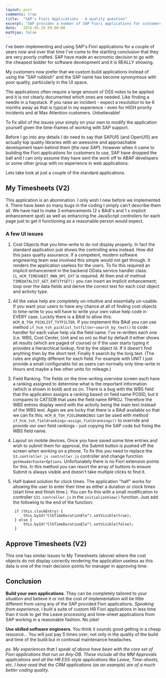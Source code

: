 ```yaml
---
layout: post
comments: true
title:  "SAP's Fiori Applications - A quality question"
excerpt: "SAP provides a number of SAP Fiori applications for customers; however from experience in implementing and using these application I have serious concerns over their quality and SAP's goals..."
date:   2016-05-20 09:00:00
mathjax: false
---
```


I've been implementing and using SAP's Fiori applications for a couple of years now and over that time I've come to the startling conclusion that they are very poorly crafted. SAP have made an economic decision to go with the cheapest bidder for software development and it is REALLY showing.

My customers now prefer that we custom build applications instead of using the "SAP rubbish" and the SAP name has become synonymous with poor quality, particularly in the UI space.

The applications often require a large amount of OSS notes to be applied and it is not clearly documented which ones are needed. Like finding a needle in a haystack. If you raise an incident - expect a resolution to be 6 months away as that is typical in my experience - even for HIGH priority incidents and at Max Attention customers. Unbelievable!

To fix allot of the issues your simply on your own to modify the application yourself given the time-frames of working with SAP support.

Before I go into any details I do need to say that SAPUI5 (and OpenUI5) are actually top quality libraries with an awesome and approachable development team behind them (*the new SAP*). However when it came to building the Fiori applications for customers to use, SAP have dropped the ball and I can only assume they have sent the work off to ABAP developers or some other group with no experience in web applications.

Lets take look at just a couple of the standard applications.

## My Timesheets (V2)
This application is an abomination. I only wish I new before we implemented it. There have been so many bugs in the coding I simply can't describe them all.
We have had to make 3 enhancements (2 x BAdI's and 1 x implicit enhancement spot) as well as enhancing the JavaScript controllers for each page just to get it functioning as a reasonable person would expect.

### A few UI issues
1. Cost Objects that you time-write to do not display properly. In fact the standard application just shows the controlling area instead. How did this pass quality assurance. If a competent, modern software engineering team was involved this simple would not get through. It renders the application useless for the users.
To fix this required an implicit enhancement in the backend OData service handler class: `CL_HCM_TIMESHEET_MAN_DPC_EXT` is required. At then end of method `TIMEDATALIST_GET_ENTITYSET()` you can insert an implicit enhancement; loop over the data fields and derive the correct text for each cost object and activity type.

2. All the value help are completely un-intuitive and essentially un-usable. If you want your users to have any chance at all of finding cost objects to time-write to you will have to write your own value help code in EVERY case.
Luckily there is a BAdI to allow this: `HCM_B_TSH_PICKLIST_TXTFILTER`. If you implement this BAdI you can use method `if_hcm_tsh_picklist_txtfilter~search_by_text()` to code handler for each value help via the field name.
I've re-written each one (i.e. WBS, Cost Center, Unit and so on) so that by default it either shows all results (which are paged of course) or if the user starts typing it provides a hierarchical lookup, first by the object Id. If it doesn't find anything then by the short text. Finally it search by the long text.
(The rules are slightly different for each field. For example with UNIT I just provide a small configurable list as users can normally only time-write in Hours and maybe a few other units for mileage.)

3. Field Ranking. The fields on the time-writing overview screen each have a ranking assigned to determine what is the important information (which is shown in bold) and so on. There is a bug with the WBS field that the application assigns a ranking based on field name POSID,  but it compares to CATSDB that uses the field name RPROJ. Therefore the WBS entries display weird with the activity being the main text instead of the WBS text.
Again we are lucky that there is a BAdI available so that we can fix this. `HCM_B_TSH_FIELDRANKINGS` can be used with method `if_hcm_tsh_fieldrankings~assign_fieldrankings()` to override and provide our own field rankings - just copying the SAP code but fixing the WBS field name.

4. Layout on mobile devices. Once you have saved some time entries and wish to submit them for approval, the Submit button is pushed off the screen when working on a phone. To fix this you need to replace the `S3.controller.js controller.js` controller and change function `getHeaderFooterOptions`. Unfortunately there is no Fiori extension points for this. In this method you can resort the array of buttons to ensure Submit is always visible and doesn't take multiple clicks to find it.

5. Half-baked solution for clock times. The application "half" works for allowing the user to enter their time as either a duration or clock times (start time and finish time.). You can fix this with a small modification to controller `S31.controller.js` in the `initializeView()` function. Just add the following to the end of the function:
```
	if (this.clockEntry) {
		this.byId("ClkTimeDurationEle").setVisible(true);
	} else {
    	this.byId("ClkTimeDurationEle").setVisible(false);
	}
```

## Approve Timesheets (V2)
This one has similar issues to My Timesheets (above) where the cost objects do not display correctly rendering the application useless as this data is one of the main decision points for manager in approving time.

## Conclusion
__Build your own applications__. They can be completely tailored to your situation and believe it or not the cost of implementation will be little different from using any of the SAP provided Fiori applications. _Speaking from experience_, I built a suite of custom HR Fiori applications in less time than it took to get the Leave processing and time-sheet applications from SAP working in a reasonable fashion. No joke!

__Use skilled software engineers__. You think it sounds good getting in a cheap resource... You will just pay 5 times over; not only in the quality of the build and time of the build but in continual maintenance headaches.


*ps. My experiences that I speak of above have been with the core set of Fiori applications that run on Any-DB. These include all the MM Approvals applications and all the HR ESS-style applications like Leave, Time-sheets, etc. I have read that the CRM applications (as an example) are of a much better coding quality.*

